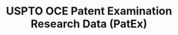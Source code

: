 ---
bigquery: https://console.cloud.google.com/bigquery?p=patents-public-data&d=uspto_oce_pair&page=dataset
citation: 'Graham, S. Marco, A., and Miller, A. (2015). “The USPTO Patent Examination
  Research Dataset: A Window on the Process of Patent Examination.”'
contributors: Graham, S. Marco, A., Miller, A.
cost: None
description: The latest version of PatEx (referred to below as the 2020 release) contains
  detailed information on nearly 11.9 million publicly-viewable provisional and non-provisional
  patent applications to the USPTO and over 4.6 million Patent Cooperation Treaty
  (PCT) applications. It is based on data that OCE downloaded from the Patent Examination
  Data System (PEDS) in April, 2021. The PEDS data are sourced from Public PAIR. The
  first time that OCE used PEDS as the basis of PatEx was for the 2019 release. We
  took the PEDS data and organized it into the familiar PatEx data files, which are
  based on the organization of the Public PAIR portal. The data files include information
  on each application’s characteristics, prosecution history, continuation history,
  claims of foreign priority, patent term adjustment history, publication history,
  and correspondence address information.
documentation: 'For the 2019 and later releases, new technical documentation is available
  https://www.uspto.gov/sites/default/files/documents/PatEx-2019-Technical-Doc.pdf


  A document describing the 2014-2017 data sets is available and can be cited as:
  Graham, Stuart J.H. and Marco, Alan C. and Miller, Richard, The USPTO Patent Examination
  Research Dataset: A Window on the Process of Patent Examination (November 30, 2015).
  Available at SSRN: https://ssrn.com/abstract=2702637.'
last_edit: Mon, 04 Apr 2022 19:06:22 GMT
location: https://www.uspto.gov/ip-policy/economic-research/research-datasets/patent-examination-research-dataset-public-pair
maintained_by: EconomicsData@uspto.gov
related_publications: https://ssrn.com/abstract=29956744, https://ssrn.com/abstract=2702637
schema_fields: '[''earliest_pgpub_date'', ''filing_date'', ''correspondence_name_line_1'',
  ''continuation_type'', ''correspondence_city'', ''correspondence_country_name'',
  ''parent_application_number'', ''parent_filing_date'', ''recorded_date'', ''examiner_name_first'',
  ''earliest_pgpub_number'', ''application_type'', ''foreign_parent_date'', ''status_description'',
  ''parent_country_code'', ''aia_first_to_file'', ''customer_number'', ''atty_docket_number'',
  ''inventor_name_middle'', ''uspc_class'', ''file_location'', ''examiner_id'', ''wipo_pub_number'',
  ''correspondence_street_line_1'', ''correspondence_region_name'', ''appl_status_code'',
  ''disposal_type'', ''examiner_name_last'', ''inventor_address_type'', ''small_entity_indicator'',
  ''event_code'', ''foreign_parent_id'', ''child_filing_date'', ''uspc_subclass'',
  ''invention_subject_matter'', ''status_code'', ''confirm_number'', ''sequence_number'',
  ''inventor_name_last'', ''inventor_country_name'', ''application_number'', ''file_location_date'',
  ''correspondence_name_line_2'', ''correspondence_postal_code'', ''patent_number'',
  ''abandon_date'', ''wipo_pub_date'', ''examiner_name_middle'', ''event_description'',
  ''correspondence_street_line_2'', ''child_application_number'', ''application_number_pair'',
  ''inventor_name_first'', ''inventor_country_code'', ''examiner_art_unit'', ''patent_issue_date'',
  ''inventor_rank'', ''appl_status_date'', ''invention_title'', ''correspondence_region_code'',
  ''inventor_region_code'', ''correspondence_country_code'', ''parent_country'']'
shortname: patex
tags:
- patents
- legal
- history
terms_of_use: 'USPTO’s online databases are not designed or intended to be a source
  for bulk downloads of USPTO data when accessed through the website’s interfaces.
  Individuals, companies, IP addresses, or blocks of IP addresses who, in effect,
  deny or decrease service by generating unusually high numbers of database accesses
  (searches, pages, or hits), whether generated manually or in an automated fashion,
  may be denied access to USPTO servers without notice.


  Bulk data products may be separately obtained from the USPTO, either for free or
  at the cost of dissemination. For details, see information on Electronic Bulk Data
  Products: https://www.uspto.gov/learning-and-resources/electronic-bulk-data-products'
title: USPTO OCE Patent Examination Research Data (PatEx)
uuid: 4342caa7-23af-420c-b2f6-6088f133df6a
---